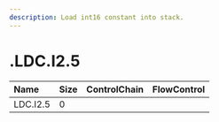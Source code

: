 ```yaml
---
description: Load int16 constant into stack.
---
```


# .LDC.I2.5

| Name | Size | ControlChain | FlowControl |
| :--- | :--- | :--- | :--- |
| LDC.I2.5 | 0 |  |  |
